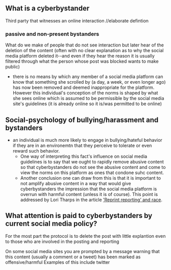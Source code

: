
## What is a cyberbystander

Third party that witnesses an online interaction
//elaborate defintion

### passive and non-present bystanders  
What do we make of people that do not see interaction but later hear of the deletion of the content (often with no clear explanation as to why the social media platform deleted it--and even if they hear the reason it is usually filtered through what the person whose post was blocked wants to make public)
 - there is no means by which any member of a social media platform can know that something she scrolled by (a day, a week, or even longer ago) has now been removed and deemed inappropriate for the platform. However this individual's conception of the norms is shaped by what she sees online which is assumed to be permissible by the social media site's guidelines (it is already online so it is/was permitted to be online)


## Social-psychology of bullying/harassment and bystanders
 - an individual is much more likely to engage in bullying/hateful behavior if they are in an environemtn that they perceive to tolerate or even reward such behavior. 
   - One way of interpreting this fact's influence on social media guidelines is to say that we ought to rapidly remove abusive content so that cyberbystanders do not see the abusive content and come to view the norms on this platform as ones that condone suhc content. 
    - Another conclusion one can draw from this is that it is important to not amplify abusive content in a way that would give cyberbystanders the impression that the social media platform is overrun with harmful content (unless it is of course). This point is addressed by Lori Tharps in the article ['Reprint reporting’ and race](archives.cjr.org/minority_reports/reprint_reporting_and_race.php). 


## What attention is paid to cyberbystanders by current social media policy? 

For the most part the protocol is to delete the post with little explantion even to those who are involved in the posting and reporting

On some social media sites you are prompted by a message warning that this content (usually a comment or a tweet) has been marked as offensive/harmful 
Examples of this include twitter 
